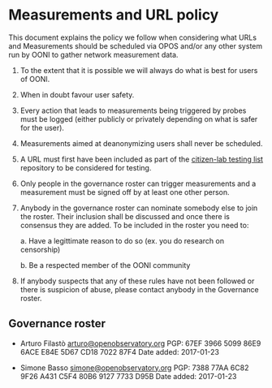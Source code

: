 # Measurements and URL policy

This document explains the policy we follow when considering what URLs and
Measurements should be scheduled via OPOS and/or any other system run by OONI
to gather network measurement data.

1. To the extent that it is possible we will always do what is best for users of OONI.

2. When in doubt favour user safety.

3. Every action that leads to measurements being triggered by probes must be
   logged (either publicly or privately depending on what is safer for the
   user).

5. Measurements aimed at deanonymizing users shall never be scheduled.

5. A URL must first have been included as part of the
   [citizen-lab testing list](https://github.com/citizenlab/test-lists) repository to be
   considered for testing.

6. Only people in the governance roster can trigger measurements and a
   measurement must be signed off by at least one other person.

7. Anybody in the governance roster can nominate somebody else to join the
   roster. Their inclusion shall be discussed and once there is consensus they
   are added.
   To be included in the roster you need to:

   a. Have a legittimate reason to do so (ex. you do research on censorship)

   b. Be a respected member of the OONI community

8. If anybody suspects that any of these rules have not been followed or there
   is suspicion of abuse, please contact anybody in the Governance roster.

## Governance roster

* Arturo Filastò <arturo@openobservatory.org>
  PGP: 67EF 3966 5099 86E9 6ACE  E84E 5D67 CD18 7022 87F4
  Date added: 2017-01-23

* Simone Basso <simone@openobservatory.org>
  PGP: 7388 77AA 6C82 9F26 A431  C5F4 80B6 9127 7733 D95B
  Date added: 2017-01-23

